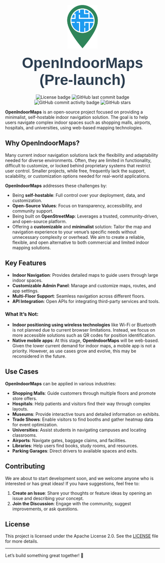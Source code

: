 <div align=center>
<img align="center" src="assets/logo.svg" alt="openindoormaps" width="100"/> 
<h1 style="font-family: 'Arial', sans-serif; font-size: 48px; margin: 20px 0; color: #2c3e50;"> OpenIndoorMaps (Pre-launch)</h1>
<img alt="License badge" src="https://img.shields.io/github/license/KnotzerIO/openindoormaps"/>
<img alt="GitHub last commit badge" src="https://img.shields.io/github/last-commit/KnotzerIO/openindoormaps"/>
<img alt="GitHub commit activity badge" src="https://img.shields.io/github/commit-activity/m/KnotzerIO/openindoormaps"/>
<img alt="GitHub stars" src="https://img.shields.io/github/stars/KnotzerIO/openindoormaps"/>
</p>
</div>

**OpenIndoorMaps** is an open-source project focused on providing a minimalist, self-hostable indoor navigation solution. The goal is to help users navigate complex indoor spaces such as shopping malls, airports, hospitals, and universities, using web-based mapping technologies.

## Why OpenIndoorMaps?

Many current indoor navigation solutions lack the flexibility and adaptability needed for diverse environments. Often, they are limited in functionality, difficult to customize, or locked behind proprietary systems that restrict user control. Smaller projects, while free, frequently lack the support, scalability, or customization options needed for real-world applications.

**OpenIndoorMaps** addresses these challenges by:

- Being **self-hostable**: Full control over your deployment, data, and customization.
- **Open-Source Values**: Focus on transparency, accessibility, and community support.
- Being built on **OpenStreetMap**: Leverages a trusted, community-driven, and open-source platform.
- Offering a **customizable** and **minimalist** solution: Tailor the map and navigation experience to your venue’s specific needs without unnecessary complexity or overhead. We aim to create a reliable, flexible, and open alternative to both commercial and limited indoor mapping solutions.

## Key Features

- **Indoor Navigation**: Provides detailed maps to guide users through large indoor spaces.
- **Customizable Admin Panel**: Manage and customize maps, routes, and app settings.
- **Multi-Floor Support**: Seamless navigation across different floors.
- **API Integration**: Open APIs for integrating third-party services and tools.

### What It’s **Not**:

- **Indoor positioning using wireless technologies** like Wi-Fi or Bluetooth is not planned due to current browser limitations. Instead, we focus on more accessible solutions such as QR codes for position identification.
- **Native mobile apps**: At this stage, **OpenIndoorMaps** will be web-based. Given the lower current demand for indoor maps, a mobile app is not a priority. However, as use cases grow and evolve, this may be reconsidered in the future.

## Use Cases

**OpenIndoorMaps** can be applied in various industries:

- **Shopping Malls**: Guide customers through multiple floors and promote store offers.
- **Hospitals**: Help patients and visitors find their way through complex layouts.
- **Museums**: Provide interactive tours and detailed information on exhibits.
- **Trade Shows**: Enable visitors to find booths and gather heatmap data for event optimization.
- **Universities**: Assist students in navigating campuses and locating classrooms.
- **Airports**: Navigate gates, baggage claims, and facilities.
- **Libraries**: Help users find books, study rooms, and resources.
- **Parking Garages**: Direct drivers to available spaces and exits.

## Contributing

We are about to start development soon, and we welcome anyone who is interested or has great ideas! If you have suggestions, feel free to:

1. **Create an Issue**: Share your thoughts or feature ideas by opening an issue and describing your concept.
2. **Join the Discussion**: Engage with the community, suggest improvements, or ask questions.

## License

This project is licensed under the Apache License 2.0. See the [LICENSE](LICENSE) file for more details.

---

Let’s build something great together! 🚀
